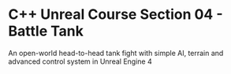 # C++ Unreal Course Section 04 - Battle Tank
An open-world head-to-head tank fight with simple AI, terrain and advanced control system in Unreal Engine 4
